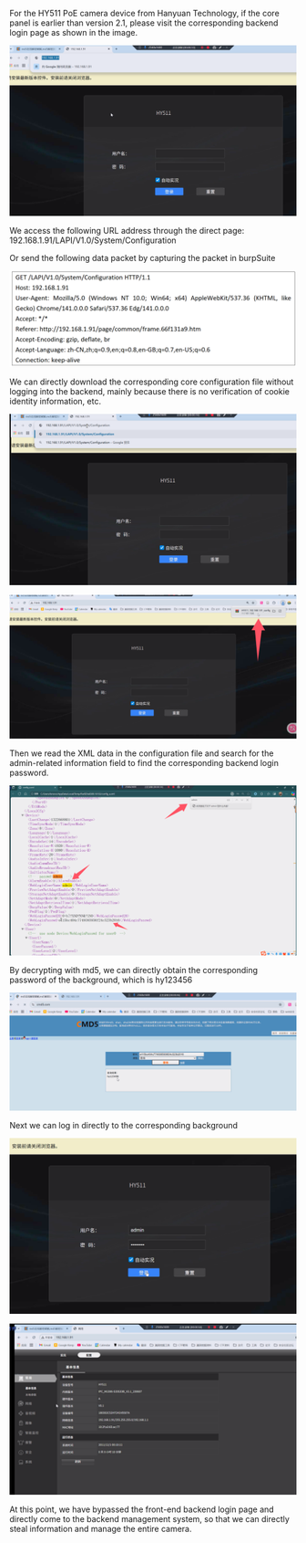 For the HY511 PoE camera device from Hanyuan Technology, if the core panel is earlier than version 2.1, please visit the corresponding backend login page as shown in the image.

![image-20251025145415230](./未授权访问后台漏洞.assert/image-20251025145415230.png)

We access the following URL address through the direct page: 192.168.1.91/LAPI/V1.0/System/Configuration

Or send the following data packet by capturing the packet in burpSuite

![image-20251025145520365](./未授权访问后台漏洞.assert/image-20251025145520365.png)

We can directly download the corresponding core configuration file without logging into the backend, mainly because there is no verification of cookie identity information, etc.

![image-20251025145622990](./未授权访问后台漏洞.assert/image-20251025145622990.png)

![image-20251025145650214](./未授权访问后台漏洞.assert/image-20251025145650214.png)

Then we read the XML data in the configuration file and search for the admin-related information field to find the corresponding backend login password.

![image-20251025145743778](./未授权访问后台漏洞.assert/image-20251025145743778.png)

By decrypting with md5, we can directly obtain the corresponding password of the background, which is hy123456

![image-20251025145822200](./未授权访问后台漏洞.assert/image-20251025145822200.png)

Next we can log in directly to the corresponding background

![image-20251025145855302](./未授权访问后台漏洞.assert/image-20251025145855302.png)

![image-20251025145916490](./未授权访问后台漏洞.assert/image-20251025145916490.png)

At this point, we have bypassed the front-end backend login page and directly come to the backend management system, so that we can directly steal information and manage the entire camera.




